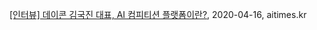 [[인터뷰] 데이콘 김국진 대표, AI 컴피티션 플랫폼이란?](http://www.aitimes.kr/news/articleView.html?idxno=16072), 2020-04-16, aitimes.kr
